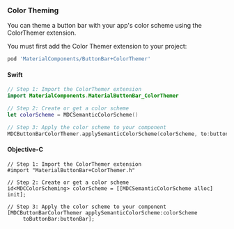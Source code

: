 ### Color Theming

You can theme a button bar with your app's color scheme using the ColorThemer extension.

You must first add the Color Themer extension to your project:

```bash
pod 'MaterialComponents/ButtonBar+ColorThemer'
```

<!--<div class="material-code-render" markdown="1">-->
#### Swift
```swift
// Step 1: Import the ColorThemer extension
import MaterialComponents.MaterialButtonBar_ColorThemer

// Step 2: Create or get a color scheme
let colorScheme = MDCSemanticColorScheme()

// Step 3: Apply the color scheme to your component
MDCButtonBarColorThemer.applySemanticColorScheme(colorScheme, to:buttonBar)
```

#### Objective-C

```objc
// Step 1: Import the ColorThemer extension
#import "MaterialButtonBar+ColorThemer.h"

// Step 2: Create or get a color scheme
id<MDCColorScheming> colorScheme = [[MDCSemanticColorScheme alloc] init];

// Step 3: Apply the color scheme to your component
[MDCButtonBarColorThemer applySemanticColorScheme:colorScheme
     toButtonBar:buttonBar];
```
<!--</div>-->
